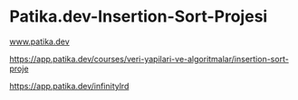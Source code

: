# Patika.dev-Insertion-Sort-Projesi
www.patika.dev

https://app.patika.dev/courses/veri-yapilari-ve-algoritmalar/insertion-sort-proje

https://app.patika.dev/infinitylrd
